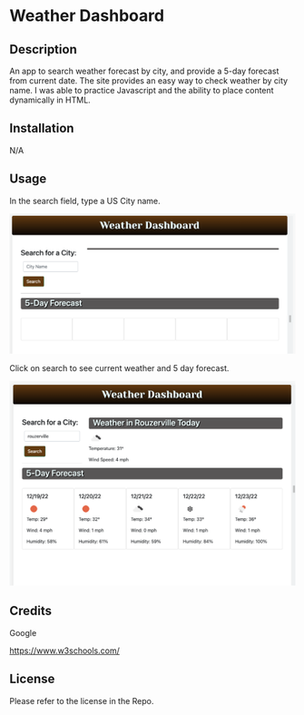 # Weather Dashboard

## Description
An app to search weather forecast by city, and provide a 5-day forecast from current date. The site provides an easy way to check weather by city name. I was able to practice Javascript and the ability to place content dynamically in HTML.

## Installation

N/A

## Usage

In the search field, type a US City name.

![weather dashboard start](./images/screenshot-01.png)

Click on search to see current weather and 5 day forecast.

![weather dashboard result](./images/screenshot-02.png)

## Credits

Google

https://www.w3schools.com/




## License

Please refer to the license in the Repo.


